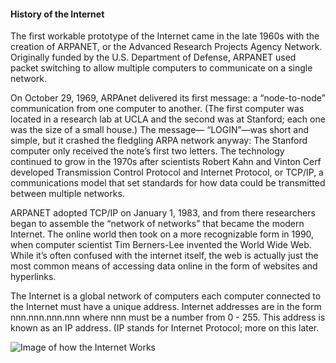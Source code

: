 #### History of the Internet
The first workable prototype of the Internet came in the late 1960s with the creation of ARPANET, or the Advanced Research Projects Agency Network. Originally funded by the U.S. Department of Defense, ARPANET used packet switching to allow multiple computers to communicate on a single network.

On October 29, 1969, ARPAnet delivered its first message: a “node-to-node” communication from one computer to another. (The first computer was located in a research lab at UCLA and the second was at Stanford; each one was the size of a small house.) The message— “LOGIN”—was short and simple, but it crashed the fledgling ARPA network anyway: The Stanford computer only received the note’s first two letters. The technology continued to grow in the 1970s after scientists Robert Kahn and Vinton Cerf developed Transmission Control Protocol and Internet Protocol, or TCP/IP, a communications model that set standards for how data could be transmitted between multiple networks.

ARPANET adopted TCP/IP on January 1, 1983, and from there researchers began to assemble the “network of networks” that became the modern Internet. The online world then took on a more recognizable form in 1990, when computer scientist Tim Berners-Lee invented the World Wide Web. While it’s often confused with the internet itself, the web is actually just the most common means of accessing data online in the form of websites and hyperlinks.

The Internet is a global network of computers each computer connected to the Internet must have a unique address. Internet addresses are in the form nnn.nnn.nnn.nnn where nnn must be a number from 0 - 255. This address is known as an IP address. (IP stands for Internet Protocol; more on this later.

![Image of how the Internet Works](https://miro.medium.com/max/3000/0*HqgKUgDYreRRxn7T "How the Internet Works")
